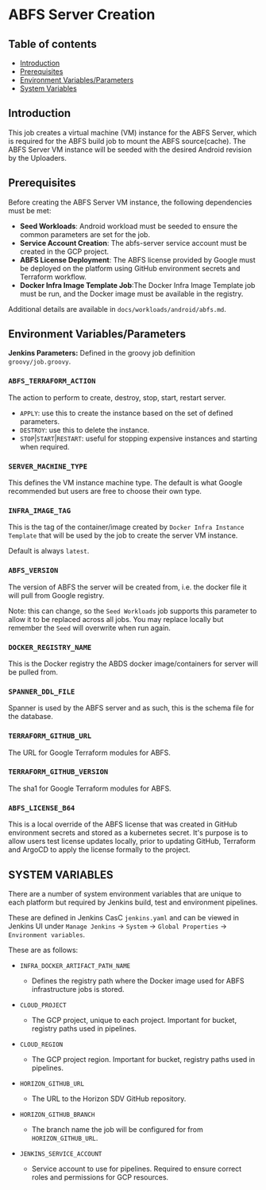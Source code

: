 # ABFS Server Creation

## Table of contents
- [Introduction](#introduction)
- [Prerequisites](#prerequisites)
- [Environment Variables/Parameters](#environment-variables)
- [System Variables](#system-variables)

## Introduction <a name="introduction"></a>

This job creates a virtual machine (VM) instance for the ABFS Server, which is required for the ABFS build job to mount the ABFS source(cache).
The ABFS Server VM instance will be seeded with the desired Android revision by the Uploaders.

## Prerequisites<a name="prerequisites"></a>

Before creating the ABFS Server VM instance, the following dependencies must be met:
- **Seed Workloads**: Android workload must be seeded to ensure the common parameters are set for the job.
- **Service Account Creation**: The abfs-server service account must be created in the GCP project.
- **ABFS License Deployment**: The ABFS license provided by Google must be deployed on the platform using GitHub environment secrets and Terraform workflow.
- **Docker Infra Image Template Job**:The Docker Infra Image Template job must be run, and the Docker image must be available in the registry.

Additional details are available in `docs/workloads/android/abfs.md`.


## Environment Variables/Parameters <a name="environment-variables"></a>

**Jenkins Parameters:** Defined in the groovy job definition `groovy/job.groovy`.

### `ABFS_TERRAFORM_ACTION`

The action to perform to create, destroy, stop, start, restart server.

- `APPLY`: use this to create the instance based on the set of defined parameters.
- `DESTROY`: use this to delete the instance.
- `STOP`|`START`|`RESTART`: useful for stopping expensive instances and starting when required.

### `SERVER_MACHINE_TYPE`

This defines the VM instance machine type. The default is what Google recommended but users are free to choose their own type.

### `INFRA_IMAGE_TAG`

This is the tag of the container/image created by `Docker Infra Instance Template` that will be used by the job to create the server VM instance.

Default is always `latest`.

### `ABFS_VERSION`

The version of ABFS the server will be created from, i.e. the docker file it will pull from Google registry.

Note: this can change, so the `Seed Workloads` job supports this parameter to allow it to be replaced across all jobs.  You may replace locally but remember the `Seed` will overwrite when run again.

### `DOCKER_REGISTRY_NAME`

This is the Docker registry the ABDS docker image/containers for server will be pulled from.

### `SPANNER_DDL_FILE`

Spanner is used by the ABFS server and as such, this is the schema file for the database.

### `TERRAFORM_GITHUB_URL`

The URL for Google Terraform modules for ABFS.

### `TERRAFORM_GITHUB_VERSION`

The sha1 for Google Terraform modules for ABFS.

### `ABFS_LICENSE_B64`

This is a local override of the ABFS license that was created in GitHub environment secrets and stored as a kubernetes secret. It's purpose is to allow users test license updates locally, prior to updating GitHub, Terraform and ArgoCD to apply the license formally to the project.

## SYSTEM VARIABLES <a name="system-variables"></a>

There are a number of system environment variables that are unique to each platform but required by Jenkins build, test and environment pipelines.

These are defined in Jenkins CasC `jenkins.yaml` and can be viewed in Jenkins UI under `Manage Jenkins` -> `System` -> `Global Properties` -> `Environment variables`.

These are as follows:

-   `INFRA_DOCKER_ARTIFACT_PATH_NAME`
    - Defines the registry path where the Docker image used for ABFS infrastructure jobs is stored.

-   `CLOUD_PROJECT`
    - The GCP project, unique to each project. Important for bucket, registry paths used in pipelines.

-   `CLOUD_REGION`
    - The GCP project region. Important for bucket, registry paths used in pipelines.

-   `HORIZON_GITHUB_URL`
    - The URL to the Horizon SDV GitHub repository.

-   `HORIZON_GITHUB_BRANCH`
    - The branch name the job will be configured for from `HORIZON_GITHUB_URL`.

-   `JENKINS_SERVICE_ACCOUNT`
    - Service account to use for pipelines. Required to ensure correct roles and permissions for GCP resources.
